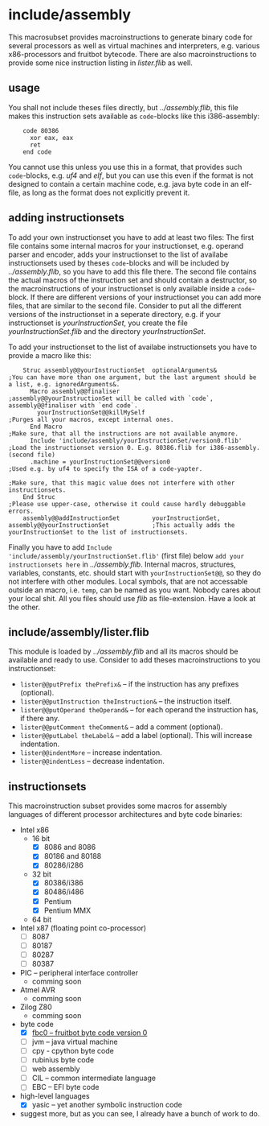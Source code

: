include/assembly
================
This macrosubset provides macroinstructions to generate binary code for several processors as well as virtual machines and interpreters, e.g. various x86-processors and fruitbot bytecode.
There are also macroinstructions to provide some nice instruction listing in *lister.flib* as well.

usage
-----
You shall not include theses files directly, but *../assembly.flib*, this file makes this instruction sets available as `code`-blocks like this i386-assembly:
```
    code 80386
      xor eax, eax
      ret
    end code
```

You cannot use this unless you use this in a format, that provides such `code`-blocks, e.g. *uf4* and *elf*,
  but you can use this even if the format is not designed to contain a certain machine code, e.g. java byte code in an elf-file, as long as the format does not explicitly prevent it.

adding instructionsets
----------------------
To add your own instructionset you have to add at least two files:
  The first file
    contains some internal macros for your instructionset, e.g. operand parser and encoder,
    adds your instructionset to the list of availabe instructionsets used by theses `code`-blocks and
    will be included by *../assembly.flib*, so you have to add this file there.
  The second file contains the actual macros of the instruction set and should contain a destructor, so the macroinstructions of your instructionset is only available inside a `code`-block.
If there are different versions of your instructionset you can add more files, that are similar to the second file.
Consider to put all the different versions of the instructionset in a seperate directory,
  e.g. if your instructionset is *yourInstructionSet*, you create the file *yourInstructionSet.flib* and the directory *yourInstructionSet*.

To add your instructionset to the list of availabe instructionsets you have to provide a macro like this:
```
    Struc assembly@@yourInstructionSet  optionalArguments&                                          ;You can have more than one argument, but the last argument should be a list, e.g. ignoredArguments&.
      Macro assembly@@finaliser                                                                     ;assembly@@yourInstructionSet will be called with `code`, assembly@@finaliser with `end code`.
        yourInstructionSet@@killMySelf                                                              ;Purges all your macros, except internal ones.
      End Macro                                                                                     ;Make sure, that all the instructions are not available anymore.
      Include 'include/assembly/yourInstructionSet/version0.flib'                                   ;Load the instructionset version 0. E.g. 80386.flib for i386-assembly. (second file)
      .machine = yourInstructionSet@@version0                                                       ;Used e.g. by uf4 to specify the ISA of a code-yapter.
                                                                                                    ;Make sure, that this magic value does not interfere with other instructionsets.
    End Struc                                                                                       ;Please use upper-case, otherwise it could cause hardly debuggable errors.
    assembly@@addInstructionSet         yourInstructionSet, assembly@@yourInstructionSet            ;This actually adds the yourInstructionSet to the list of instructionsets.
```

Finally you have to add `Include 'include/assembly/yourInstructionSet.flib'` (first file) below `add your instructionsets here` in *../assembly.flib*.
Internal macros, structures, variables, constants, etc. should start with `yourInstructionSet@@`, so they do not interfere with other modules.
Local symbols, that are not accessable outside an macro, i.e. `temp`, can be named as you want. Nobody cares about your local shit.
All you files should use *flib* as file-extension.
Have a look at the other.

include/assembly/lister.flib
----------------------------
This module is loaded by *../assembly.flib* and all its macros should be available and ready to use.
Consider to add theses macroinstructions to you instructionset:
* `lister@@putPrefix thePrefix&` – if the instruction has any prefixes (optional).
* `lister@@putInstruction theInstruction&` – the instruction itself.
* `lister@@putOperand theOperand&` – for each operand the instruction has, if there any.
* `lister@@putComment theComment&` – add a comment (optional).
* `lister@@putLabel theLabel&` – add a label (optional). This will increase indentation.
* `lister@@indentMore` – increase indentation.
* `lister@@indentLess` – decrease indentation.

instructionsets
---------------
This macroinstruction subset provides some macros for assembly languages of different processor architectures and byte code binaries:

* Intel x86
  * 16 bit
    - [x] 8086 and 8086
    - [x] 80186 and 80188
    - [x] 80286/i286
  * 32 bit
    - [x] 80386/i386
    - [x] 80486/i486
    - [x] Pentium
    - [x] Pentium MMX
  * 64 bit
* Intel x87 (floating point co-processor)
  - [ ] 8087
  - [ ] 80187
  - [ ] 80287
  - [ ] 80387
* PIC – peripheral interface controller
  * comming soon
* Atmel AVR
  * comming soon
* Zilog Z80
  * comming soon
* byte code
  - [x] [fbc0 – fruitbot byte code version 0](#fruitbot-byte-code)
  - [ ] jvm – java virtual machine
  - [ ] cpy - cpython byte code
  - [ ] rubinius byte code
  - [ ] web assembly
  - [ ] CIL – common intermediate language
  - [ ] EBC – EFI byte code
* high-level languages
  - [x] yasic – yet another symbolic instruction code
* suggest more, but as you can see, I already have a bunch of work to do.
